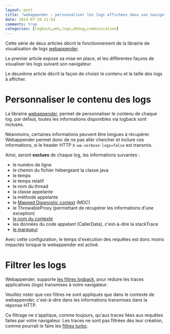 ```yaml
---
layout: post
title: "webappender : personnaliser les logs affichées dans son navigateur"
date: 2014-07-20 11:54
comments: true
categories: [logback,web,logs,debug,communication]
---
```


Cette série de deux articles décrit le fonctionnement de la librairie de visualisation de logs [webappender](https://github.com/clescot/webappender). 

Le premier article expose sa mise en place, et les différentes façons de visualiser les logs suivant son navigateur.

Le deuxième article décrit la façon de choisir le contenu et la taille des logs à afficher.

# Personnaliser le contenu des logs

La librairie [webappender](https://github.com/clescot/webappender), permet de personnaliser le contenu de chaque log. par défaut, toutes les informations disponibles via logback sont incluses.

Néanmoins, certaines informations peuvent être longues à récupérer. Webappender permet donc de ne pas aller chercher et inclure ces informations, si le header HTTP `X-wa-verbose-logs=false` est transmis.

Ainsi, seront **exclues** de chaque log, les informations suivantes :

* le numéro de ligne
* le chemin du fichier hébergeant la classe java
* le temps
* le temps relatif
* le nom du thread
* la classe appelante
* la méthode appelante
* le [Mapped Diagnostic context](http://logback.qos.ch/manual/mdc.html) (MDC)
* le ThrowableProxy (permettant de récupérer les informations d'une exception)
* [le nom du contexte](http://logback.qos.ch/manual/configuration.html#contextName)
* les données du code appelant (CallerData), c'est-à-dire la stackTrace
* [le marqueur](http://www.slf4j.org/api/org/slf4j/Marker.html) 

Avec cette configuration, le temps d'exécution des requêtes est donc moins impactés lorsque le webappender est activé.

# Filtrer les logs

Webappender, supporte [les filtres logback](http://logback.qos.ch/manual/filters.html), pour réduire les traces applicatives (logs) transmises à votre navigateur.

Veuillez noter que ces filtres ne sont appliqués que dans le contexte de webappender, c'est-à-dire dans les informations transmises dans la réponse HTTP. 

Ce filtrage ne s'applique, comme toujours, qu'aux traces liées aux requêtes faites par votre navigateur.
Les traces ne sont pas filtrées dès leur création, comme pourrait le faire les [filtres turbo](http://logback.qos.ch/apidocs/ch/qos/logback/classic/turbo/class-use/TurboFilter.html).